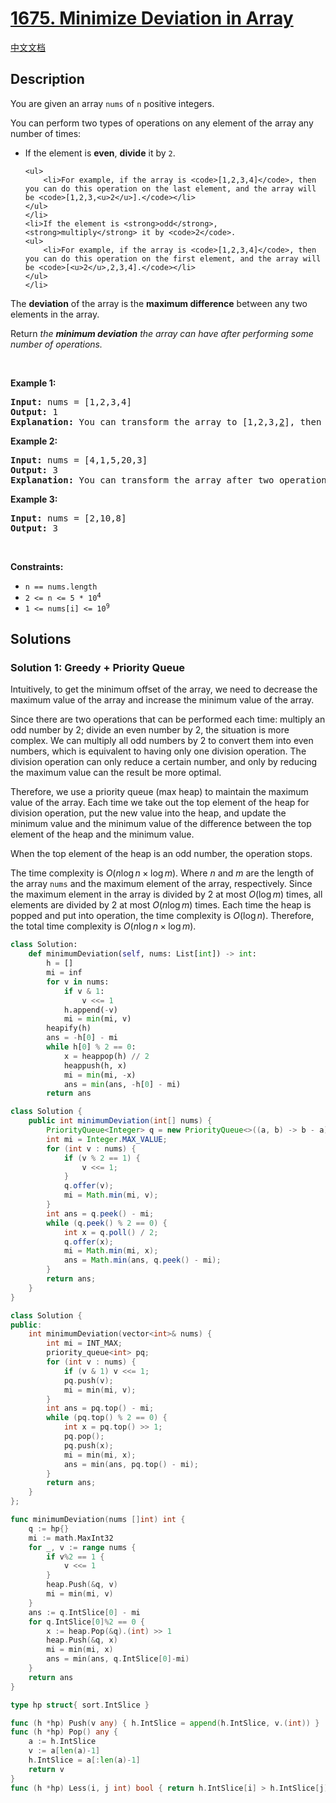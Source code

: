 # [1675. Minimize Deviation in Array](https://leetcode.com/problems/minimize-deviation-in-array)

[中文文档](/solution/1600-1699/1675.Minimize%20Deviation%20in%20Array/README.md)

<!-- tags:Greedy,Array,Ordered Set,Heap (Priority Queue) -->

## Description

<p>You are given an array <code>nums</code> of <code>n</code> positive integers.</p>

<p>You can perform two types of operations on any element of the array any number of times:</p>

<ul>
	<li>If the element is <strong>even</strong>, <strong>divide</strong> it by <code>2</code>.

    <ul>
    	<li>For example, if the array is <code>[1,2,3,4]</code>, then you can do this operation on the last element, and the array will be <code>[1,2,3,<u>2</u>].</code></li>
    </ul>
    </li>
    <li>If the element is <strong>odd</strong>, <strong>multiply</strong> it by <code>2</code>.
    <ul>
    	<li>For example, if the array is <code>[1,2,3,4]</code>, then you can do this operation on the first element, and the array will be <code>[<u>2</u>,2,3,4].</code></li>
    </ul>
    </li>

</ul>

<p>The <strong>deviation</strong> of the array is the <strong>maximum difference</strong> between any two elements in the array.</p>

<p>Return <em>the <strong>minimum deviation</strong> the array can have after performing some number of operations.</em></p>

<p>&nbsp;</p>
<p><strong class="example">Example 1:</strong></p>

<pre>
<strong>Input:</strong> nums = [1,2,3,4]
<strong>Output:</strong> 1
<strong>Explanation:</strong> You can transform the array to [1,2,3,<u>2</u>], then to [<u>2</u>,2,3,2], then the deviation will be 3 - 2 = 1.
</pre>

<p><strong class="example">Example 2:</strong></p>

<pre>
<strong>Input:</strong> nums = [4,1,5,20,3]
<strong>Output:</strong> 3
<strong>Explanation:</strong> You can transform the array after two operations to [4,<u>2</u>,5,<u>5</u>,3], then the deviation will be 5 - 2 = 3.
</pre>

<p><strong class="example">Example 3:</strong></p>

<pre>
<strong>Input:</strong> nums = [2,10,8]
<strong>Output:</strong> 3
</pre>

<p>&nbsp;</p>
<p><strong>Constraints:</strong></p>

<ul>
	<li><code>n == nums.length</code></li>
	<li><code>2 &lt;= n &lt;= 5 * 10<sup><span style="font-size: 10.8333px;">4</span></sup></code></li>
	<li><code>1 &lt;= nums[i] &lt;= 10<sup>9</sup></code></li>
</ul>

## Solutions

### Solution 1: Greedy + Priority Queue

Intuitively, to get the minimum offset of the array, we need to decrease the maximum value of the array and increase the minimum value of the array.

Since there are two operations that can be performed each time: multiply an odd number by $2$; divide an even number by $2$, the situation is more complex. We can multiply all odd numbers by $2$ to convert them into even numbers, which is equivalent to having only one division operation. The division operation can only reduce a certain number, and only by reducing the maximum value can the result be more optimal.

Therefore, we use a priority queue (max heap) to maintain the maximum value of the array. Each time we take out the top element of the heap for division operation, put the new value into the heap, and update the minimum value and the minimum value of the difference between the top element of the heap and the minimum value.

When the top element of the heap is an odd number, the operation stops.

The time complexity is $O(n\log n \times \log m)$. Where $n$ and $m$ are the length of the array `nums` and the maximum element of the array, respectively. Since the maximum element in the array is divided by $2$ at most $O(\log m)$ times, all elements are divided by $2$ at most $O(n\log m)$ times. Each time the heap is popped and put into operation, the time complexity is $O(\log n)$. Therefore, the total time complexity is $O(n\log n \times \log m)$.

<!-- tabs:start -->

```python
class Solution:
    def minimumDeviation(self, nums: List[int]) -> int:
        h = []
        mi = inf
        for v in nums:
            if v & 1:
                v <<= 1
            h.append(-v)
            mi = min(mi, v)
        heapify(h)
        ans = -h[0] - mi
        while h[0] % 2 == 0:
            x = heappop(h) // 2
            heappush(h, x)
            mi = min(mi, -x)
            ans = min(ans, -h[0] - mi)
        return ans
```

```java
class Solution {
    public int minimumDeviation(int[] nums) {
        PriorityQueue<Integer> q = new PriorityQueue<>((a, b) -> b - a);
        int mi = Integer.MAX_VALUE;
        for (int v : nums) {
            if (v % 2 == 1) {
                v <<= 1;
            }
            q.offer(v);
            mi = Math.min(mi, v);
        }
        int ans = q.peek() - mi;
        while (q.peek() % 2 == 0) {
            int x = q.poll() / 2;
            q.offer(x);
            mi = Math.min(mi, x);
            ans = Math.min(ans, q.peek() - mi);
        }
        return ans;
    }
}
```

```cpp
class Solution {
public:
    int minimumDeviation(vector<int>& nums) {
        int mi = INT_MAX;
        priority_queue<int> pq;
        for (int v : nums) {
            if (v & 1) v <<= 1;
            pq.push(v);
            mi = min(mi, v);
        }
        int ans = pq.top() - mi;
        while (pq.top() % 2 == 0) {
            int x = pq.top() >> 1;
            pq.pop();
            pq.push(x);
            mi = min(mi, x);
            ans = min(ans, pq.top() - mi);
        }
        return ans;
    }
};
```

```go
func minimumDeviation(nums []int) int {
	q := hp{}
	mi := math.MaxInt32
	for _, v := range nums {
		if v%2 == 1 {
			v <<= 1
		}
		heap.Push(&q, v)
		mi = min(mi, v)
	}
	ans := q.IntSlice[0] - mi
	for q.IntSlice[0]%2 == 0 {
		x := heap.Pop(&q).(int) >> 1
		heap.Push(&q, x)
		mi = min(mi, x)
		ans = min(ans, q.IntSlice[0]-mi)
	}
	return ans
}

type hp struct{ sort.IntSlice }

func (h *hp) Push(v any) { h.IntSlice = append(h.IntSlice, v.(int)) }
func (h *hp) Pop() any {
	a := h.IntSlice
	v := a[len(a)-1]
	h.IntSlice = a[:len(a)-1]
	return v
}
func (h *hp) Less(i, j int) bool { return h.IntSlice[i] > h.IntSlice[j] }
```

<!-- tabs:end -->

<!-- end -->
